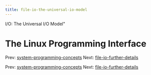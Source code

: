 ```yaml
---
title: file-io-the-universal-io-model
---
```


I/O: The Universal I/O Model"

# The Linux Programming Interface

Prev:
[system-programming-concepts](system-programming-concepts.md)
Next:
[file-io-further-details](file-io-further-details.md)

Prev:
[system-programming-concepts](system-programming-concepts.md)
Next:
[file-io-further-details](file-io-further-details.md)
